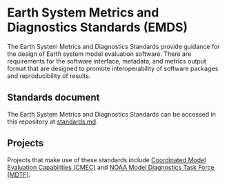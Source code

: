 # Earth System Metrics and Diagnostics Standards (EMDS)

The Earth System Metrics and Diagnostics Standards provide guidance for the design of Earth system model evaluation software. There are requirements for the software interface, metadata, and metrics output format that are designed to promote interoperability of software packages and reproducibility of results. 

## Standards document
The Earth System Metrics and Diagnostics Standards can be accessed in this repository at [standards.md](standards.md). 

## Projects
Projects that make use of these standards include [Coordinated Model Evaluation Capabilities (CMEC)](https://cmec.llnl.gov/) and [NOAA Model Diagnostics Task Force (MDTF)](https://www.gfdl.noaa.gov/mdtf-diagnostics/).
